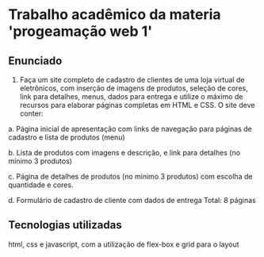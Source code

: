 # Trabalho acadêmico da materia 'progeamação web 1'

## Enunciado
1. Faça um site completo de cadastro de clientes de uma loja virtual de eletrônicos, 
com inserção de imagens de produtos, seleção de cores, link para detalhes, menus, 
dados para entrega e utilize o máximo de recursos para elaborar páginas 
completas em HTML e CSS. O site deve conter:

a. Página inicial de apresentação com links de navegação para páginas de 
cadastro e lista de produtos (menu)

b. Lista de produtos com imagens e descrição, e link para detalhes (no 
mínimo 3 produtos)

c. Página de detalhes de produtos (no mínimo 3 produtos) com escolha de 
quantidade e cores.

d. Formulário de cadastro de cliente com dados de entrega
Total: 8 páginas

## Tecnologias utilizadas
html, css e javascript, com a utilização de flex-box e grid para o layout

